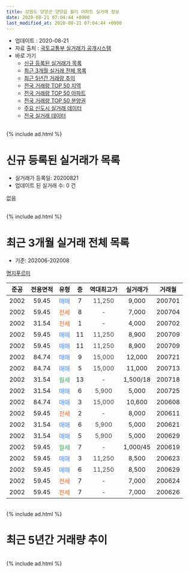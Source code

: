 ```yaml
---
title: 강원도 양양군 양양읍 월리 아파트 실거래 정보
date: 2020-08-21 07:04:44 +0900
last_modified_at: 2020-08-21 07:04:44 +0900
---
```


* 업데이트 : 2020-08-21
* 자료 출처 : [국토교통부 실거래가 공개시스템](http://rt.molit.go.kr)
* 바로 가기
    * [신규 등록된 실거래가 목록](#신규-등록된-실거래가-목록)
    * [최근 3개월 실거래 전체 목록](#최근-3개월-실거래-전체-목록)
    * [최근 5년간 거래량 추이](#최근-5년간-거래량-추이)
    * [전국 거래량 TOP 50 지역](https://inasie.github.io/apt-trade-info/최근-3개월-전국에서-가장-거래가-많이-발생한-지역)
    * [전국 거래량 TOP 50 아파트](https://inasie.github.io/apt-trade-info/최근-3개월-전국에서-가장-거래가-많이-발생한-아파트)
    * [전국 거래량 TOP 50 분양권](https://inasie.github.io/apt-trade-info/최근-3개월-전국에서-가장-거래가-많이-발생한-분양권)
    * [주요 신도시 실거래 데이터](https://inasie.github.io/apt-trade-info/주요-신도시)
    * [전국 실거래 데이터](https://inasie.github.io/apt-trade-info/전국)
<br>
{% include ad.html %}
<br>

# 신규 등록된 실거래가 목록
* 실거래가 등록일: 20200821
* 업데이트 된 실거래 수: 0 건

없음

<br>
{% include ad.html %}
<br>

# 최근 3개월 실거래 전체 목록
* 기준: 202006-202008


[명지푸르미](https://search.naver.com/search.naver?query=%EA%B0%95%EC%9B%90%EB%8F%84+%EC%96%91%EC%96%91%EA%B5%B0+%EC%96%91%EC%96%91%EC%9D%8D+%EC%9B%94%EB%A6%AC+%EB%AA%85%EC%A7%80%ED%91%B8%EB%A5%B4%EB%AF%B8)

|준공|전용면적|유형|층|역대최고가|실거래가|거래월|
|:---:|:---:|:---:|:---:|:---:|:---:|:---:|
|2002|59.45|<span style="color:#4285f3">매매</span>|7|<span style="color:#444444">11,250</span>|9,000|200701|
|2002|59.45|<span style="color:#ff5a00">전세</span>|8|<span style="color:#444444">-</span>|7,000|200704|
|2002|31.54|<span style="color:#ff5a00">전세</span>|1|<span style="color:#444444">-</span>|4,000|200702|
|2002|59.45|<span style="color:#4285f3">매매</span>|11|<span style="color:#444444">11,250</span>|8,900|200709|
|2002|59.45|<span style="color:#4285f3">매매</span>|11|<span style="color:#444444">11,250</span>|8,900|200709|
|2002|84.74|<span style="color:#4285f3">매매</span>|9|<span style="color:#444444">15,000</span>|12,000|200721|
|2002|84.74|<span style="color:#4285f3">매매</span>|5|<span style="color:#444444">15,000</span>|11,000|200713|
|2002|31.54|<span style="color:#34a853">월세</span>|13|<span style="color:#444444">-</span>|1,500/18|200718|
|2002|31.54|<span style="color:#4285f3">매매</span>|6|<span style="color:#444444">5,900</span>|5,000|200725|
|2002|84.74|<span style="color:#4285f3">매매</span>|3|<span style="color:#444444">15,000</span>|10,600|200608|
|2002|59.45|<span style="color:#ff5a00">전세</span>|2|<span style="color:#444444">-</span>|8,000|200611|
|2002|31.54|<span style="color:#4285f3">매매</span>|6|<span style="color:#444444">5,900</span>|5,000|200621|
|2002|31.54|<span style="color:#4285f3">매매</span>|5|<span style="color:#444444">5,900</span>|5,000|200629|
|2002|59.45|<span style="color:#34a853">월세</span>|7|<span style="color:#444444">-</span>|1,000/45|200619|
|2002|59.45|<span style="color:#4285f3">매매</span>|3|<span style="color:#444444">11,250</span>|8,500|200623|
|2002|59.45|<span style="color:#4285f3">매매</span>|6|<span style="color:#444444">11,250</span>|8,500|200629|
|2002|59.45|<span style="color:#ff5a00">전세</span>|7|<span style="color:#444444">-</span>|7,000|200624|
|2002|59.45|<span style="color:#ff5a00">전세</span>|7|<span style="color:#444444">-</span>|7,000|200626|


<br>
{% include ad.html %}
<br>

# 최근 5년간 거래량 추이


<div style="width:100%;">
    <canvas id="deal_progress" height="200"></canvas>
</div>

<script>
new Chart(document.getElementById("deal_progress"), {
    type: 'line',
    data: {
        labels: ['201508','201509','201510','201511','201512','201601','201602','201603','201604','201605','201606','201607','201608','201609','201610','201611','201612','201701','201702','201703','201704','201705','201706','201707','201708','201709','201710','201711','201712','201801','201802','201803','201804','201805','201806','201807','201808','201809','201810','201811','201812','201901','201902','201903','201904','201905','201906','201907','201908','201909','201910','201911','201912','202001','202002','202003','202004','202005','202006','202007','202008'],
        datasets: [{
            label: '매매',
            pointRadius: 1,
            data: [6, 2, 6, 1, 3, 4, 2, 2, 7, 3, 4, 5, 5, 2, 1, 4, 0, 2, 2, 4, 3, 3, 5, 5, 2, 5, 3, 4, 0, 3, 2, 6, 2, 3, 4, 1, 4, 1, 1, 5, 2, 1, 3, 1, 2, 1, 1, 1, 2, 2, 3, 6, 1, 1, 1, 1, 0, 6, 5, 6, 0],
            borderColor: "rgba(255, 201, 14, 1)",
            backgroundColor: "rgba(255, 201, 14, 0.5)",
            fill: false,
            lineTension: 0
        },{
            label: '전월세',
            pointRadius: 1,
            data: [2, 8, 5, 2, 1, 2, 4, 2, 5, 3, 3, 2, 2, 0, 1, 2, 3, 1, 2, 2, 5, 2, 2, 3, 1, 3, 2, 2, 2, 3, 5, 1, 4, 5, 2, 3, 1, 1, 1, 3, 2, 0, 0, 3, 2, 5, 2, 2, 4, 3, 3, 3, 1, 2, 2, 2, 2, 4, 4, 3, 0],
            borderColor: "rgba(0, 141, 185, 1)",
            backgroundColor: "rgba(0, 141, 185, 0.5)",
            fill: false,
            lineTension: 0
        }
        ]
    },
    options: {
        responsive: true,
        title: {
            display: false
        },
        tooltips: {
            mode: 'index',
            intersect: false
        },
        hover: {
            mode: 'nearest',
            intersect: true
        },
        scales: {
            xAxes: [{
                display: true,
                scaleLabel: {
                    display: true,
                    labelString: '년/월'
                }
            }],
            yAxes: [{
                display: true,
                ticks: {
                    suggestedMin: 0,
                },
                scaleLabel: {
                    display: true,
                    labelString: '실거래 수'
                }
            }]
        }
    }
});

</script>


<br>
{% include ad.html %}
<br>

